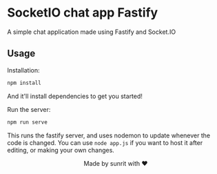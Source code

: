 # SocketIO chat app Fastify

A simple chat application made using Fastify and Socket.IO

## Usage

Installation:

```bash
npm install
```

And it'll install dependencies to get you started!

Run the server:

```bash
npm run serve
```

This runs the fastify server, and uses nodemon to update whenever the code is changed.
You can use `node app.js` if you want to host it after editing, or making your own changes.

<div align="center">
  Made by sunrit with ❤️
</div>
